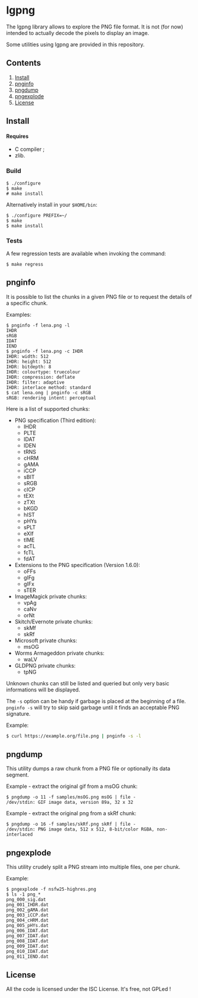 # lgpng

The lgpng library allows to explore the PNG file format.
It is not (for now) intended to actually decode the pixels to display an image.

Some utilities using lgpng are provided in this repository.

## Contents

1. [Install](#install)
2. [pnginfo](#pnginfo)
3. [pngdump](#pngdump)
4. [pngexplode](#pngexplode)
5. [License](#license)

## Install

#### Requires

* C compiler ;
* zlib.

### Build

    $ ./configure
    $ make
    # make install

Alternatively install in your `$HOME/bin`:

    $ ./configure PREFIX=~/
    $ make
    $ make install

### Tests

A few regression tests are available when invoking the command:

    $ make regress

## pnginfo

It is possible to list the chunks in a given PNG file or to request the details of a specific chunk.

Examples:

```
$ pnginfo -f lena.png -l
IHDR
sRGB
IDAT
IEND
$ pnginfo -f lena.png -c IHDR
IHDR: width: 512
IHDR: height: 512
IHDR: bitdepth: 8
IHDR: colourtype: truecolour
IHDR: compression: deflate
IHDR: filter: adaptive
IHDR: interlace method: standard
$ cat lena.ong | pnginfo -c sRGB
sRGB: rendering intent: perceptual
```

Here is a list of supported chunks:

* PNG specification (Third edition):
  * IHDR
  * PLTE
  * IDAT
  * IDEN
  * tRNS
  * cHRM
  * gAMA
  * iCCP
  * sBIT
  * sRGB
  * cICP
  * tEXt
  * zTXt
  * bKGD
  * hIST
  * pHYs
  * sPLT
  * eXIf
  * tIME
  * acTL
  * fcTL
  * fdAT
* Extensions to the PNG specification (Version 1.6.0):
  * oFFs
  * gIFg
  * gIFx
  * sTER
* ImageMagick private chunks:
  * vpAg
  * caNv
  * orNt
* Skitch/Evernote private chunks:
  * skMf
  * skRf
* Microsoft private chunks:
  * msOG
* Worms Armageddon private chunks:
  * waLV
* GLDPNG private chunks:
  * tpNG

Unknown chunks can still be listed and queried but only very basic informations will be displayed.

The `-s` option can be handy if garbage is placed at the beginning of a file. `pnginfo -s` will try to skip said garbage until it finds an acceptable PNG signature.

Example:

```sh
$ curl https://example.org/file.png | pnginfo -s -l
```

## pngdump

This utility dumps a raw chunk from a PNG file or optionally its data segment.


Example - extract the original gif from a msOG chunk:

```
$ pngdump -o 11 -f samples/msOG.png msOG | file -
/dev/stdin: GIF image data, version 89a, 32 x 32
```
Example - extract the original png from a skRf chunk:

```
$ pngdump -o 16 -f samples/skRf.png skRf | file -
/dev/stdin: PNG image data, 512 x 512, 8-bit/color RGBA, non-interlaced
```

## pngexplode

This utility crudely split a PNG stream into multiple files, one per chunk.

Example:

```
$ pngexplode -f nsfw25-highres.png
$ ls -1 png_*
png_000_sig.dat
png_001_IHDR.dat
png_002_gAMA.dat
png_003_iCCP.dat
png_004_cHRM.dat
png_005_pHYs.dat
png_006_IDAT.dat
png_007_IDAT.dat
png_008_IDAT.dat
png_009_IDAT.dat
png_010_IDAT.dat
png_011_IEND.dat
```

## License

All the code is licensed under the ISC License.
It's free, not GPLed !
